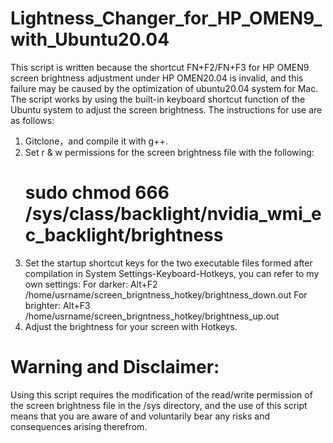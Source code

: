 # Lightness_Changer_for_HP_OMEN9_with_Ubuntu20.04
This script is written because the shortcut FN+F2/FN+F3 for HP OMEN9 screen brightness adjustment under HP OMEN20.04 is invalid, and this failure may be caused by the optimization of ubuntu20.04 system for Mac. The script works by using the built-in keyboard shortcut function of the Ubuntu system to adjust the screen brightness. The instructions for use are as follows:
1. Gitclone，and compile it with g++.
2. Set r & w permissions for the screen brightness file with the following:
   # sudo chmod 666 /sys/class/backlight/nvidia_wmi_ec_backlight/brightness
4. Set the startup shortcut keys for the two executable files formed after compilation in System Settings-Keyboard-Hotkeys, you can refer to my own settings:
   For darker:
   Alt+F2 
   /home/usrname/screen_brigntness_hotkey/brightness_down.out
   For brighter:
   Alt+F3
   /home/usrname/screen_brigntness_hotkey/brightness_up.out
5. Adjust the brightness for your screen with Hotkeys.

# Warning and Disclaimer: 
Using this script requires the modification of the read/write permission of the screen brightness file in the /sys directory, and the use of this script means that you are aware of and voluntarily bear any risks and consequences arising therefrom.
